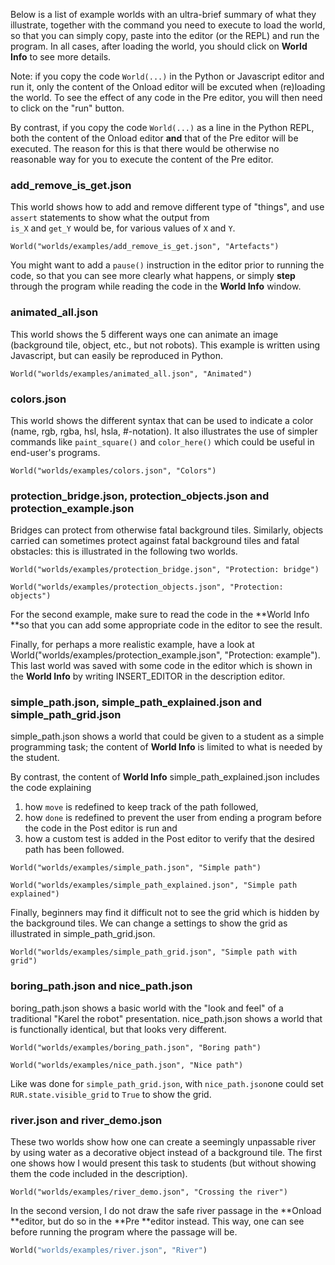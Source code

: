Below is a list of example worlds with an ultra-brief summary of what they illustrate, together with the command you need to execute to load the world, so that you can simply copy, paste into the editor \(or the REPL\) and run the program. In all cases, after loading the world, you should click on **World Info** to see more details.

Note: if you copy the code `World(...)` in the Python or Javascript editor and run it, only the content of the Onload editor will be excuted when \(re\)loading the world.  To see the effect of any code in the Pre editor, you will then need to click on the "run" button.

By contrast, if you copy the code `World(...)` as a line in the Python REPL, both the content of the Onload editor **and** that of the Pre editor will be executed.  The reason for this is that there would be otherwise no reasonable way for you to execute the content of the Pre editor.

### add\_remove\_is\_get.json

This world shows how to add and remove different type of "things", and use `assert` statements to show what the output from  
`is_X` and `get_Y` would be, for various values of `X` and `Y`.

```
World("worlds/examples/add_remove_is_get.json", "Artefacts")
```

You might want to add a `pause()` instruction in the editor prior to running the code, so that you can see more clearly what happens, or simply **step** through the program while reading the code in the **World Info** window.

### animated\_all.json

This world shows the 5 different ways one can animate an image \(background tile, object, etc., but not robots\). This example is written using Javascript, but can easily be reproduced in Python.

```
World("worlds/examples/animated_all.json", "Animated")
```

### colors.json

This world shows the different syntax that can be used to indicate a color \(name, rgb, rgba, hsl, hsla, \#-notation\). It also illustrates the use of simpler commands like `paint_square()` and `color_here()` which could be useful in end-user's programs.

```
World("worlds/examples/colors.json", "Colors")
```

### protection\_bridge.json, protection\_objects.json and protection\_example.json

Bridges can protect from otherwise fatal background tiles. Similarly, objects carried can sometimes protect against fatal background tiles and fatal obstacles: this is illustrated in the following two worlds.

```
World("worlds/examples/protection_bridge.json", "Protection: bridge")

World("worlds/examples/protection_objects.json", "Protection: objects")
```

For the second example, make sure to read the code in the **World Info **so that you can add some appropriate code in the editor to see the result.

Finally, for perhaps a more realistic example, have a look at World\("worlds/examples/protection\_example.json", "Protection: example"\). This last world was saved with some code in the editor which is shown in the **World Info** by writing INSERT\_EDITOR in the description editor.

### simple\_path.json, simple\_path\_explained.json and simple\_path\_grid.json

simple\_path.json shows a world that could be given to a student as a simple programming task; the content of **World Info** is limited to what is needed by the student.

By contrast, the content of **World Info** simple\_path\_explained.json includes the code explaining

1. how `move` is redefined to keep track of the path followed,
2. how `done` is redefined to prevent the user from ending a program before the code in the Post editor is run and 
3. how a custom test is added in the Post editor to verify that the desired path has been followed.

```
World("worlds/examples/simple_path.json", "Simple path")

World("worlds/examples/simple_path_explained.json", "Simple path explained")
```

Finally, beginners may find it difficult not to see the grid which is hidden by the background tiles.  We can change a settings to show the grid as illustrated in simple\_path\_grid.json.

```
World("worlds/examples/simple_path_grid.json", "Simple path with grid")
```

### boring\_path.json and nice\_path.json

boring\_path.json shows a basic world with the "look and feel" of a traditional "Karel the robot" presentation. nice\_path.json shows a world that is functionally identical, but that looks very different.

```
World("worlds/examples/boring_path.json", "Boring path")

World("worlds/examples/nice_path.json", "Nice path")
```

Like was done for `simple_path_grid.json`, with `nice_path.json`one could set `RUR.state.visible_grid` to `True` to show the grid.



### river.json and river\_demo.json

These two worlds show how one can create a seemingly unpassable river by using water as a decorative object instead of a background tile. The first one shows how I would present this task to students \(but without showing them the code included in the description\).

```
World("worlds/examples/river_demo.json", "Crossing the river")
```

In the second version, I do not draw the safe river passage in the **Onload **editor, but do so in the **Pre **editor instead. This way, one can see before running the program where the passage will be.

```python
World("worlds/examples/river.json", "River")
```



